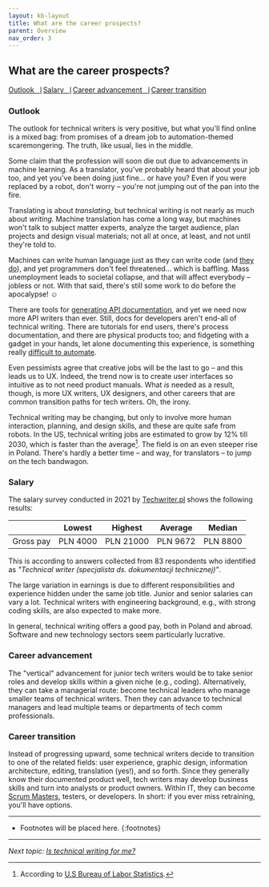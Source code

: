 ```yaml
---
layout: kb-layout
title: What are the career prospects?
parent: Overview
nav_order: 3
---
```


## What are the career prospects?

[Outlook⎹](#outlook) [Salary⎹](#salary) [Career advancement⎹](#career-advancement) [Career transition](#career-transition)

### Outlook

The outlook for technical writers is very positive, but what you'll find online is a mixed bag: from promises of a dream job to automation-themed scaremongering. The truth, like usual, lies in the middle.  

Some claim that the profession will soon die out due to advancements in machine learning. As a translator, you've probably heard that about your job too, and yet you've been doing just fine... or have you? Even if you were replaced by a robot, don't worry – you're not jumping out of the pan into the fire.  

Translating is about *translating*, but technical writing is not nearly as much about *writing*. Machine translation has come a long way, but machines won't talk to subject matter experts, analyze the target audience, plan projects and design visual materials; not all at once, at least, and not until they're told to.  

Machines can write human language just as they can write code (and [they do](https://openai.com/blog/openai-codex/)), and yet programmers don't feel threatened... which is baffling. Mass unemployment leads to societal collapse, and that will affect everybody – jobless or not. With that said, there's still some work to do before the apocalypse! ☺  

There are tools for [generating API documentation](https://swagger.io/solutions/api-documentation/), and yet we need now more API writers than ever. Still, docs for developers aren't end-all of technical writing. There are tutorials for end users, there's process documentation, and there are physical products too; and fidgeting with a gadget in your hands, let alone documenting this experience, is something really [difficult to automate](https://en.wikipedia.org/wiki/Moravec%27s_paradox).  

Even pessimists agree that creative jobs will be the last to go – and this leads us to UX. Indeed, the trend now is to create user interfaces so intuitive as to not need product manuals. What *is* needed as a result, though, is more UX writers, UX designers, and other careers that are common transition paths for tech writers. Oh, the irony.  

Technical writing may be changing, but only to involve more human interaction, planning, and design skills, and these are quite safe from robots. In the US, technical writing jobs are estimated to grow by 12% till 2030, which is faster than the average[^1]. The field is on an even steeper rise in Poland. There's hardly a better time – and way, for translators – to jump on the tech bandwagon.  

### Salary

The salary survey conducted in 2021 by [Techwriter.pl](http://techwriter.pl/wyniki-badania-plac-w-komunikacji-technicznej-2021/) shows the following results:  

|           | Lowest   | Highest   | Average  | Median   |
|-----------|----------|-----------|----------|----------|
| Gross pay | PLN 4000 | PLN 21000 | PLN 9672 | PLN 8800 |

This is according to answers collected from 83 respondents who identified as *"Technical writer (specjalista ds. dokumentacji technicznej)"*.  

The large variation in earnings is due to different responsibilities and experience hidden under the same job title. Junior and senior salaries can vary a lot. Technical writers with engineering background, e.g., with strong coding skills, are also expected to make more.  

In general, technical writing offers a good pay, both in Poland and abroad. Software and new technology sectors seem particularly lucrative.  

### Career advancement

The "vertical" advancement for junior tech writers would be to take senior roles and develop skills within a given niche (e.g., coding). Alternatively, they can take a managerial route: become technical leaders who manage smaller teams of technical writers. Then they can advance to technical managers and lead multiple teams or departments of tech comm professionals.  

### Career transition

Instead of progressing upward, some technical writers decide to transition to one of the related fields: user experience, graphic design, information architecture, editing, translation (yes!), and so forth. Since they generally know their documented product well, tech writers may develop business skills and turn into analysts or product owners. Within IT, they can become [Scrum Masters](http://techwriter.pl/kilka-pytan-do-czesc-25-od-tech-writera-do-scrum-mastera/), testers, or developers. In short: if you ever miss retraining, you'll have options.  

[^1]: According to [U.S Bureau of Labor Statistics](https://www.bls.gov/ooh/media-and-communication/technical-writers.htm).  

---

* Footnotes will be placed here.
{:footnotes}  

---

*Next topic: [Is technical writing for me?](../4-is-technical-writing-for-me/)*